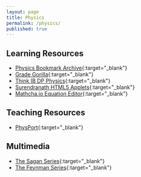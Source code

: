 ```yaml
---
layout: page
title: Physics
permalink: /physics/
published: true
---
```


## Learning Resources
- [Physics Bookmark Archive](/media/physics_bookmarks.html){:target="_blank"}
- [Grade Gorilla](https://www.gradegorilla.com/IB-physics-revision-questions.php){:target="_blank"}
- [Think IB DP Physics](http://www.thinkib.net/physics){:target="_blank"}
- [Surendranath HTML5 Applets](http://www.surendranath.org/){:target="_blank"}
- [Mathcha.io Equation Editor](https://www.mathcha.io/editor){:target="_blank"}

## Teaching Resources
- [PhysPort](https://www.physport.org/){:target="_blank"}

## Multimedia
- [The Sagan Series](https://www.youtube.com/watch?v=oY59wZdCDo0&list=PLF17F07CFC3208E29){:target="_blank"}
- [The Feynman Series](https://www.youtube.com/watch?v=cRmbwczTC6E&list=PL92F9FC91BBE2210D){:target="_blank"}